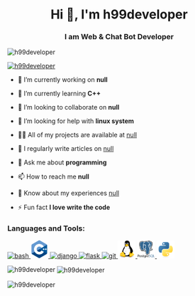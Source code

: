 <h1 align="center">Hi 👋, I'm h99developer</h1>
<h3 align="center">I am Web & Chat Bot Developer</h3>

<p align="left"> <img src="https://komarev.com/ghpvc/?username=h99developer&label=Profile%20views&color=0e75b6&style=flat" alt="h99developer" /> </p>

<p align="left"> <a href="https://github.com/ryo-ma/github-profile-trophy"><img src="https://github-profile-trophy.vercel.app/?username=h99developer" alt="h99developer" /></a> </p>

- 🔭 I’m currently working on **null**

- 🌱 I’m currently learning **C++**

- 👯 I’m looking to collaborate on **null**

- 🤝 I’m looking for help with **linux system**

- 👨‍💻 All of my projects are available at [null](null)

- 📝 I regularly write articles on [null](null)

- 💬 Ask me about **programming**

- 📫 How to reach me **null**

- 📄 Know about my experiences [null](null)

- ⚡ Fun fact **I love write the code**

<p align="left">
</p>

<h3 align="left">Languages and Tools:</h3>
<p align="left"> <a href="https://www.gnu.org/software/bash/" target="_blank" rel="noreferrer"> <img src="https://www.vectorlogo.zone/logos/gnu_bash/gnu_bash-icon.svg" alt="bash" width="40" height="40"/> </a> <a href="https://www.w3schools.com/cpp/" target="_blank" rel="noreferrer"> <img src="https://raw.githubusercontent.com/devicons/devicon/master/icons/cplusplus/cplusplus-original.svg" alt="cplusplus" width="40" height="40"/> </a> <a href="https://www.djangoproject.com/" target="_blank" rel="noreferrer"> <img src="https://cdn.worldvectorlogo.com/logos/django.svg" alt="django" width="40" height="40"/> </a> <a href="https://flask.palletsprojects.com/" target="_blank" rel="noreferrer"> <img src="https://www.vectorlogo.zone/logos/pocoo_flask/pocoo_flask-icon.svg" alt="flask" width="40" height="40"/> </a> <a href="https://git-scm.com/" target="_blank" rel="noreferrer"> <img src="https://www.vectorlogo.zone/logos/git-scm/git-scm-icon.svg" alt="git" width="40" height="40"/> </a> <a href="https://www.linux.org/" target="_blank" rel="noreferrer"> <img src="https://raw.githubusercontent.com/devicons/devicon/master/icons/linux/linux-original.svg" alt="linux" width="40" height="40"/> </a> <a href="https://www.postgresql.org" target="_blank" rel="noreferrer"> <img src="https://raw.githubusercontent.com/devicons/devicon/master/icons/postgresql/postgresql-original-wordmark.svg" alt="postgresql" width="40" height="40"/> </a> <a href="https://www.python.org" target="_blank" rel="noreferrer"> <img src="https://raw.githubusercontent.com/devicons/devicon/master/icons/python/python-original.svg" alt="python" width="40" height="40"/> </a> </p>

<p><img align="left" src="https://github-readme-stats.vercel.app/api/top-langs?username=h99developer&show_icons=true&locale=en&layout=compact" alt="h99developer" /></p>

<p>&nbsp;<img align="center" src="https://github-readme-stats.vercel.app/api?username=h99developer&show_icons=true&locale=en" alt="h99developer" /></p>

<p><img align="center" src="https://github-readme-streak-stats.herokuapp.com/?user=h99developer&" alt="h99developer" /></p>






<!--
**h99developer/h99developer** is a ✨ _special_ ✨ repository because its `README.md` (this file) appears on your GitHub profile.

Here are some ideas to get you started:

- 🔭 I’m currently working on ...
- 🌱 I’m currently learning ...
- 👯 I’m looking to collaborate on ...
- 🤔 I’m looking for help with ...
- 💬 Ask me about ...
- 📫 How to reach me: ...
- 😄 Pronouns: ...
- ⚡ Fun fact: ...
-->
